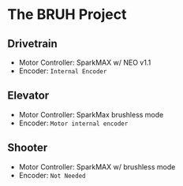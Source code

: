 The BRUH Project
==================

Drivetrain
------------

- Motor Controller: SparkMAX w/ NEO v1.1
- Encoder: ``Internal Encoder``

Elevator
--------
- Motor Controller: SparkMax brushless mode
- Encoder: ``Motor internal encoder``

Shooter
--------
- Motor Controller: SparkMAX w/ brushless mode
- Encoder: ``Not Needed``